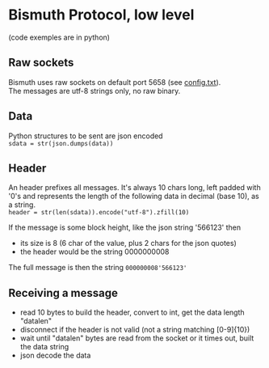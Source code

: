 # Bismuth Protocol, low level

(code exemples are in python)

## Raw sockets

Bismuth uses raw sockets on default port 5658 (see [config.txt](config_txt.md)).  
The messages are utf-8 strings only, no raw binary.

## Data

Python structures to be sent are json encoded  
`sdata = str(json.dumps(data))`

## Header

An header prefixes all messages. It's always 10 chars long, left padded with '0's and represents the length of the following data in decimal (base 10), as a string.  
`header = str(len(sdata)).encode("utf-8").zfill(10)`

If the message is some block height, like the json string '566123' then 
* its size is 8 (6 char of the value, plus 2 chars for the json quotes)  
* the header would be the string 0000000008

The full message is then the string `000000008'566123'`

## Receiving a message

* read 10 bytes to build the header, convert to int, get the data length "datalen"
* disconnect if the header is not valid (not a string matching [0-9]{10})
* wait until "datalen" bytes are read from the socket or it times out, built the data string
* json decode the data
